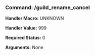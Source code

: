 ### Command: /guild_rename_cancel

**Handler Macro:** UNKNOWN

**Handler Value:** 999

**Required Status:** 0

**Arguments:**
None
